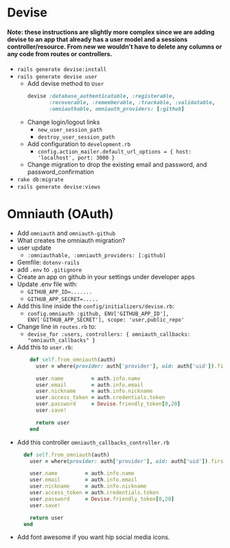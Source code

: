 # Devise

#### Note: these instructions are slightly more complex since we are adding devise to an app that already has a user model and a sessions controller/resource. From new we wouldn't have to delete any columns or any code from routes or controllers.
- `rails generate devise:install`
- `rails generate devise user`
  - Add devise method to `User`
    ```ruby
    devise :database_authenticatable, :registerable,
           :recoverable, :rememberable, :trackable, :validatable,
           :omniauthable, omniauth_providers: [:github]
    ```
  - Change login/logout links
     - `new_user_session_path`
     - `destroy_user_session_path`
  - Add configuration to `development.rb`
    - `config.action_mailer.default_url_options = { host: 'localhost', port: 3000 }`
  - Change migration to drop the existing email and password, and password_confirmation
- `rake db:migrate`
- `rails generate devise:views`

# Omniauth (OAuth)
- Add `omniauth` and `omniauth-github`
- What creates the omniauth migration?
- user update
  - `:omniauthable, :omniauth_providers: [:github]`
- Gemfile: `dotenv-rails`
- add `.env` to `.gitignore`
- Create an app on github in your settings under developer apps
- Update .env file with:
  - `GITHUB_APP_ID=.......`
  - `GITHUB_APP_SECRET=.....`
- Add this line inside the `config/initializers/devise.rb`:
  - `config.omniauth :github, ENV['GITHUB_APP_ID'], ENV['GITHUB_APP_SECRET'], scope: 'user,public_repo'`
- Change line in `routes.rb` to:
  - `devise_for :users, controllers: { omniauth_callbacks: "omniauth_callbacks" }`
- Add this to `user.rb`:
  ```ruby
      def self.from_omniauth(auth)
        user = where(provider: auth['provider'], uid: auth['uid']).first_or_create

        user.name         = auth.info.name
        user.email        = auth.info.email
        user.nickname     = auth.info.nickname
        user.access_token = auth.credentials.token
        user.password     = Devise.friendly_token[0,20]
        user.save!

        return user
      end
  ```
- Add this controller `omniauth_callbacks_controller.rb`
  ```ruby
    def self.from_omniauth(auth)
      user = where(provider: auth['provider'], uid: auth['uid']).first_or_create

      user.name         = auth.info.name
      user.email        = auth.info.email
      user.nickname     = auth.info.nickname
      user.access_token = auth.credentials.token
      user.password     = Devise.friendly_token[0,20]
      user.save!

      return user
    end
  ```
- Add font awesome if you want hip social media icons.
